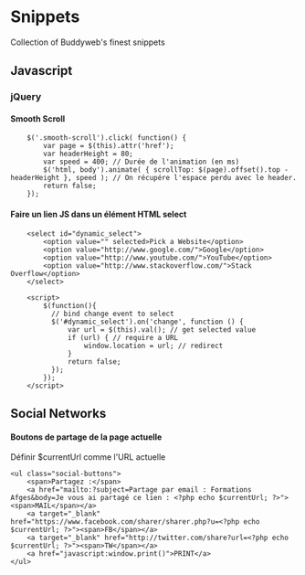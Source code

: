 # Snippets
Collection of Buddyweb's finest snippets

## Javascript

### jQuery

#### Smooth Scroll

		$('.smooth-scroll').click( function() {
			var page = $(this).attr('href');
			var headerHeight = 80;
			var speed = 400; // Durée de l'animation (en ms)
			$('html, body').animate( { scrollTop: $(page).offset().top - headerHeight }, speed ); // On récupére l'espace perdu avec le header.
			return false;
		});
		
#### Faire un lien JS dans un élément HTML select

		<select id="dynamic_select">
		    <option value="" selected>Pick a Website</option>
		    <option value="http://www.google.com/">Google</option>
		    <option value="http://www.youtube.com/">YouTube</option>
		    <option value="http://www.stackoverflow.com/">Stack Overflow</option>
		</select>
		
		<script>
		    $(function(){
		      // bind change event to select
		      $('#dynamic_select').on('change', function () {
		          var url = $(this).val(); // get selected value
		          if (url) { // require a URL
		              window.location = url; // redirect
		          }
		          return false;
		      });
		    });
		</script>

## Social Networks

#### Boutons de partage de la page actuelle

Définir $currentUrl comme l'URL actuelle

	<ul class="social-buttons">
		<span>Partagez :</span>
		<a href="mailto:?subject=Partage par email : Formations Afges&body=Je vous ai partagé ce lien : <?php echo $currentUrl; ?>"><span>MAIL</span></a>
		<a target="_blank" href="https://www.facebook.com/sharer/sharer.php?u=<?php echo $currentUrl; ?>"><span>FB</span></a>
		<a target="_blank" href="http://twitter.com/share?url=<?php echo $currentUrl; ?>"><span>TW</span></a>
		<a href="javascript:window.print()">PRINT</a>
	</ul>
